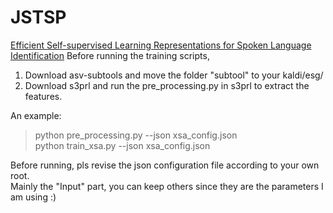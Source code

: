 # JSTSP
[Efficient Self-supervised Learning Representations for Spoken Language Identification](https://ieeexplore.ieee.org/document/9866521)
Before running the training scripts, 
1. Download asv-subtools and move the folder "subtool" to your kaldi/esg/  
2. Download s3prl and run the pre_processing.py in s3prl to extract the features.

An example:
>python pre_processing.py --json xsa_config.json  
>python train_xsa.py --json xsa_config.json

Before running, pls revise the json configuration file according to your own root.  
Mainly the "Input" part, you can keep others since they are the parameters I am using :)

